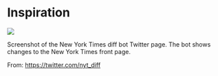 # Inspiration

![](https://db-feed.s3.amazonaws.com/legacy/Screen_Shot_2016-08-24_at_12_13_15_PM-1472055257714.png)

Screenshot of the New York Times diff bot Twitter page. The bot shows changes to the New York Times front page.

From: https://twitter.com/nyt_diff